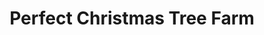 ---
title: "Perfect Christmas Tree Farm"
url: /phillipsburg/perfect-christmas-tree-farm/
shop: garden centre
---